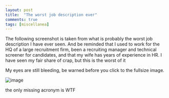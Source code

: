 ```yaml
---
layout: post
title:  "The worst job description ever"
comments: true
tags: [miscellanea]
---
```



The following screenshot is taken from what is probably the worst job description I have ever seen. And be reminded that I used to work for the HQ of a large recruitment firm, been a recruiting manager and technical screener for candidates, and that my wife has years of experience in HR. I have seen my fair share of crap, but this is the worst of it



My eyes are still bleeding, be warned before you click to the fullsize image.



![image](http://kenegozi.com/blog/uploaded/windows-live-writer/the-worst-job-description-ever_14ae4/image_thumb_e1c6.png)



the only missing acronym is WTF

